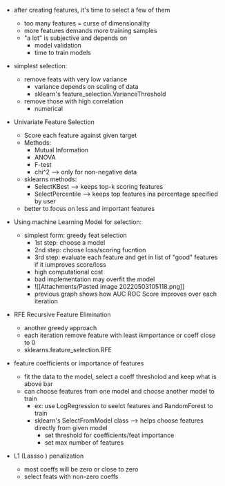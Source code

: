 - after creating features, it's time to select a few of them
	- too many features = curse of dimensionality
	- more features demands more training samples
	- "a lot" is subjective and depends on
		- model validation
		- time to train models

- simplest selection:
	- remove feats with very low variance
		- variance depends on scaling of data
		- sklearn's feature_selection.VarianceThreshold
	- remove those with high correlation
		- numerical

- Univariate Feature Selection
	- Score each feature against given target
	- Methods:
		- Mutual Information
		- ANOVA
		- F-test
		- chi^2 --> only for non-negative data
	- sklearns methods:
		- SelectKBest --> keeps top-k scoring features
		- SelectPercentile --> keeps top features ina percentage specified by user
	- better to focus on less and important features

- Using machine Learning Model for selection:
	- simplest form: greedy feat selection
		- 1st step: choose a model
		- 2nd step: choose loss/scoring fucntion
		- 3rd step: evaluate each feature and get in list of "good" features if it iumproves score/loss
		- high computational cost
		- bad implementation may overfit the model
		- ![[Attachments/Pasted image 20220503105118.png]]
		- previous graph shows how AUC ROC Score improves over each iteration

- RFE Recursive Feature Elimination
	- another greedy approach
	- each iteration remove feature with least ikmportance or coeff close to 0
	- sklearns.feature_selection.RFE

- feature coefficients or importance of features
	- fit the data to the model, select a coeff thresholod and keep what is above bar
	- can choose features from one model and choose another model to train
		- ex: use LogRegression to seelct features and RandomForest to train
		- sklearn's SelectFromModel class --> helps choose features directly from given model
			- set threshold for coefficients/feat importance
			- set max number of features

- L1 (Lassso ) penalization
	- most coeffs will be zero or close to zero
	- select feats with non-zero coeffs
